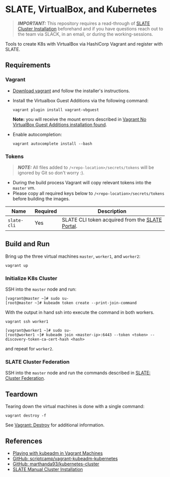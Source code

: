 # SLATE, VirtualBox, and Kubernetes

> **_IMPORTANT:_** This repository requires a read-through of [SLATE Cluster Installation](https://slateci.io/docs/cluster/) beforehand and if you have questions reach out to the team via SLACK, in an email, or during the working-sessions.

Tools to create K8s with VirtualBox via HashiCorp Vagrant and register with SLATE.

## Requirements

### Vagrant

* [Download vagrant](https://www.vagrantup.com/downloads) and follow the installer's instructions.
* Install the Virtualbox Guest Additions via the following command:

  ```shell
  vagrant plugin install vagrant-vbguest
  ```
  
  **Note:** you will receive the mount errors described in [Vagrant No VirtualBox Guest Additions installation found](https://www.devopsroles.com/vagrant-no-virtualbox-guest-additions-installation-found-fixed/).
* Enable autocompletion:

  ```shell
  vagrant autocomplete install --bash
  ```

### Tokens

> **_NOTE:_** All files added to `/<repo-location>/secrets/tokens` will be ignored by Git so don't worry :).

* During the build process Vagrant will copy relevant tokens into the `master` vm.
* Please copy all required keys below to `/<repo-location>/secrets/tokens` before building the images.

| Name        | Required | Description                                                                      |
|-------------|----------|----------------------------------------------------------------------------------|
| `slate-cli` | Yes      | SLATE CLI token acquired from the [SLATE Portal](https://portal.slateci.io/cli). |

## Build and Run

Bring up the three virtual machines `master`, `worker1`, and `worker2`:

```shell
vagrant up
```

### Initialize K8s Cluster

SSH into the `master` node and run:

```shell
[vagrant@master ~]# sudo su-
[root@master ~]# kubeadm token create --print-join-command
```

With the output in hand ssh into execute the command in both workers.

```shell
vagrant ssh worker1
```

```shell
[vagrant@worker1 ~]# sudo su-
[root@worker1 ~]# kubeadm join <master-ip>:6443 --token <token> --discovery-token-ca-cert-hash <hash>
```

and repeat for `worker2`.

### SLATE Cluster Federation

SSH into the `master` node and run the commands described in [SLATE: Cluster Federation](https://slateci.io/docs/cluster/manual/cluster-federation.html).

## Teardown

Tearing down the virtual machines is done with a single command:

```shell
vagrant destroy -f
```

See [Vagrant: Destroy](https://www.vagrantup.com/docs/cli/destroy) for additional information.

## References

* [Playing with kubeadm in Vagrant Machines](https://medium.com/@joatmon08/playing-with-kubeadm-in-vagrant-machines-36598b5e8408)
* [GitHub: scriptcamp/vagrant-kubeadm-kubernetes](https://github.com/scriptcamp/vagrant-kubeadm-kubernetes)
* [GitHub: marthanda93/kubernetes-cluster](https://github.com/marthanda93/kubernetes-cluster/blob/main/kubeadm/centos/script/bootstrap.sh)
* [SLATE Manual Cluster Installation](https://slateci.io/docs/cluster)